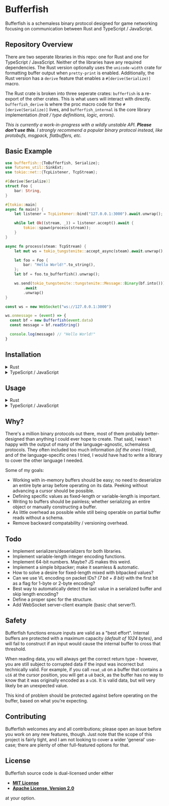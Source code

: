 # Bufferfish

Bufferfish is a schemaless binary protocol designed for game networking focusing
on communication between Rust and TypeScript / JavaScript.

## Repository Overview

There are two seperate libraries in this repo: one for Rust and one for
TypeScript / JavaScript. Neither of the libraries have any required
dependencies. The Rust version optionally uses the `unicode-width` crate for
formatting buffer output when `pretty-print` is enabled. Additionally, the Rust
version has a `derive` feature that enables a `#[derive(Serialize)]` macro.

The Rust crate is broken into three seperate crates: `bufferfish` is a re-export
of the other crates. This is what users will interact with directly.
`bufferfish_derive` is where the proc macro code for the `#[derive(Serialize)]`
lives, and `bufferfish_internal` is the core library implementation _(trait /
type definitions, logic, errors)_.

_This is currently a work-in-progress with a wildly unstable API. **Please don't
use this**. I strongly recommend a popular binary protocol instead, like
protobufs, msgpack, flatbuffers, etc._

## Basic Example
```rust
use bufferfish::{ToBufferfish, Serialize};
use futures_util::SinkExt;
use tokio::net::{TcpListener, TcpStream};

#[derive(Serialize)]
struct Foo {
    bar: String,
}

#[tokio::main]
async fn main() {
    let listener = TcpListener::bind("127.0.0.1:3000").await.unwrap();

    while let Ok((stream, _)) = listener.accept().await {
        tokio::spawn(process(stream));
    }
}

async fn process(steam: TcpStream) {
    let mut ws = tokio_tungstenite::accept_async(steam).await.unwrap();

    let foo = Foo {
        bar: "Hello World!".to_string(),
    };
    let bf = foo.to_bufferfish().unwrap();

    ws.send(tokio_tungstenite::tungstenite::Message::Binary(bf.into()))
        .await
        .unwrap()
}
```

```js
const ws = new WebSocket("ws://127.0.0.1:3000")

ws.onmessage = (event) => {
  const bf = new Bufferfish(event.data)
  const message = bf.readString()

  console.log(message) // "Hello World!"
}
```

## Installation

<!-- markdownlint-disable -->

<details>
<summary>Rust</summary>

    cargo add bufferfish --git https://github.com/robertwayne/bufferfish

### Feature Flags

<!-- markdownlint-disable -->
| Flag           | Default  | Description                                   | Dependencies    |
|----------------|----------|-----------------------------------------------|-----------------|
| `pretty-print` | Disabled | Enables pretty-printing for the Display impl. | `unicode-width` |
| `derive`       | Disabled | Enables the `#derive(Serialize)` macro.`       | `bufferfish_derive` |
<!-- markdownlint-enable -->

</details>

<details>
  <summary>TypeScript / JavaScript</summary>

Node doesn't support pointing to sub-directories in git repositories, so the
simplest way to use Bufferfish would be to clone the repository and run `pnpm
link <path>`. You should end up with something like this in your `package.json`:
`"bufferfish": "link:../bufferfish/bufferfish-ts"` - based on wherever your
cloned repo is located.

</details>

## Usage

<details>
<summary>Rust</summary>

### Manually Writing a Bufferfish

```rust
// src/main.rs
use bufferfish::Bufferfish;

fn main() -> Result<(), Box<dyn std::error::Error>> {
    // Manually writing to a Bufferfish 
    let mut bf = Bufferfish::new();
    bf.write_string("Hello, world!")?;
    println!("{}", bf);

    let s = bf.read_string()?;
    println!("{}", s);

    Ok(())
}
```

### Deriving `Serialize`

```rust
// src/main.rs
use bufferfish::Bufferfish;

fn main() -> Result<(), Box<dyn std::error::Error>> {
    #[derive(Serialize)]
    struct Foo {
        bar: u8,
    }

    let foo = Foo { bar: 42 };
    let bf: Bufferfish = foo.write()?;

    println!("{}", bf);

    Ok(())
}
```

Output:

     Byte:  0  13  72  101  108  108  111  44  32  119  111  114  108  100  33
    Index:  0   1   2    3    4    5    6   7   8    9   10   11   12   13  14

    Hello, world!

</details>

<details>
  <summary>TypeScript / JavaScript</summary>

  ```ts
  import { Bufferfish } from "bufferfish"

  const bf = new Bufferfish()
  bf.writeUint16(65535)
  console.table(bf.view())

  const n = bf.readUint16()
  console.log(n)
  ```

  Output:

    ┌─────────┬────────┐
    │ (index) │ Values │
    ├─────────┼────────┤
    │    0    │  255   │
    └─────────┴────────┘

    65535

</details>

<!-- markdownlint-enable -->

## Why?

There's a million binary protocols out there, most of them probably
better-designed than anything I could ever hope to create. That said, I wasn't
happy with the output of many of the language-agnostic, schemaless protocols.
They often included too much information _(of the ones I tried)_, and of the
language-specific ones I tried, I would have had to write a library to cover the
other language I needed.

Some of my goals:

- Working with in-memory buffers should be easy; no need to deserialize an
  entire byte array before operating on its data. Peeking without advancing a
  cursor should be possible.
- Defining specific values as fixed-length or variable-length is important.
- Writing to buffers should be painless; whether serializing an entire object or
  manually constructing a buffer.
- As little overhead as possible while still being operable on partial buffer
  reads without a schema.
- Remove backward compatability / versioning overhead.

## Todo

- Implement serializers/deserializers for both libraries.
- Implement variable-length integer encoding functions.
- Implement 64-bit numbers. Maybe? JS makes this weird.
- Implement a simple bitpacker; make it seamless & automatic.
- How to solve a desire for fixed-length mixed with bitpacked values?
- Can we use VL encoding on packet IDs? _(7 bit + 8 bit)_ with the first bit as
  a flag for 1-byte or 2-byte encoding?
- Best way to automatically detect the last value in a serialized buffer and
  skip length encoding?
- Define a proper spec for the structure.
- Add WebSocket server-client example (basic chat server?).

## Safety

Bufferfish functions ensure inputs are valid as a "best effort". Internal
buffers are protected with a maximum capacity _(default of 1024 bytes)_, and
will fail to construct if an input would cause the internal buffer to cross that
threshold.

When reading data, you will always get the correct return type - however, you
are still subject to corrupted data if the input was incorrect but technically
valid. For example, if you call `read_u8` on a buffer that contains a `u16` at
the cursor position, you will get a `u8` back, as the buffer has no way to know
that it was originally encoded as a `u16`. It is valid data, but will very
likely be an unexpected value.

This kind of problem should be protected against before operating on the buffer,
based on what you're expecting.

## Contributing

Bufferfish welcomes any and all contributions; please open an issue before you
work on any new features, though. Just note that the scope of this project is
fairly tight, and I am not looking to cover a wider 'general' use-case; there
are plenty of other full-featured options for that.

## License

Bufferfish source code is dual-licensed under either

- **[MIT License](/LICENSE-MIT)**
- **[Apache License, Version 2.0](/LICENSE-APACHE)**

at your option.
